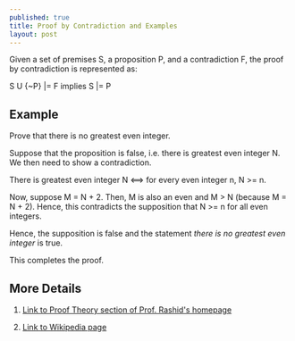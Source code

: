 ```yaml
---
published: true
title: Proof by Contradiction and Examples
layout: post
---
```

Given a set of premises S, a proposition P, and a contradiction F, the proof by contradiction is represented as: 

S U {~P} \|= F implies S \|= P

## Example

Prove that there is no greatest even integer.

Suppose that the proposition is false, i.e. there is greatest even integer N. We then need to show a contradiction. 

There is greatest even integer N <==> for every even integer n, N >= n. 

Now, suppose M = N + 2. Then, M is also an even and M > N (because M = N + 2). Hence, this contradicts the supposition that N >= n for all even integers. 

Hence, the supposition is false and the statement *there is no greatest even integer* is true.

This completes the proof.

## More Details

1. [Link to Proof Theory section of Prof. Rashid's homepage](http://www.personal.kent.edu/~rmuhamma/Philosophy/Logic/ProofTheory/proof_by_contradictionExamples.htm)

2. [Link to Wikipedia page](https://en.wikipedia.org/wiki/Proof_by_contradiction)
